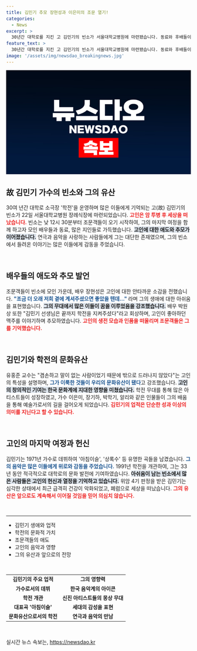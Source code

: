 ```yaml
---
title: 김민기 추모 장현성과 이은미의 조문 열기!
categories:
  - News
excerpt: >
  30년간 대학로를 지킨 고 김민기의 빈소가 서울대학교병원에 마련됐습니다. 동료와 후배들이 잇따라 애도하며 고인의 업적을 기렸습니다. 그가 남긴 음악과 극장은 우리의 문화유산이 될 것입니다.
feature_text: >
  30년간 대학로를 지킨 고 김민기의 빈소가 서울대학교병원에 마련됐습니다. 동료와 후배들이 잇따라 애도하며 고인의 업적을 기렸습니다. 그가 남긴 음악과 극장은 우리의 문화유산이 될 것입니다.
image: '/assets/img/newsdao_breakingnews.jpg'
---
```


<p><img src="/assets/img/newsdao_breakingnews.jpg" alt="flaretime 속보" /></p>

<h2 data-ke-size="size26">故 김민기 가수의 빈소와 그의 유산</h2>

<p data-ke-size="size16">30여 년간 대학로 소극장 '학전'을 운영하며 많은 이들에게 기억되는 고(故) 김민기의 빈소가 22일 서울대학교병원 장례식장에 마련되었습니다. <b><span style="color: #ee2323;">고인은 암 투병 후 세상을 떠났습니다.</span></b> 빈소는 낮 12시 30분부터 조문객들이 오기 시작하여, 그의 마지막 여정을 함께 하고자 모인 배우들과 동료, 많은 지인들로 가득했습니다. <b><span style="background-color: #21538527;">고인에 대한 애도와 추모가 이어졌습니다.</span></b> 연극과 음악을 사랑하는 사람들에게 그는 대단한 존재였으며, 그의 빈소에서 들려온 이야기는 많은 이들에게 감동을 주었습니다. </p>

<p data-ke-size="size16">&nbsp;</p>

<h2 data-ke-size="size26">배우들의 애도와 추모 발언</h2>

<p data-ke-size="size16">조문객들이 빈소에 모인 가운데, 배우 장현성은 고인에 대한 안타까운 소감을 전했습니다. <b><span style="color: #1a5490;">"조금 더 오래 저희 곁에 계셔주셨으면 좋았을 텐데..." </span></b>라며 그의 생애에 대한 아쉬움을 표현했습니다. <b><span style="background-color: #21538527;">그의 무대에서 많은 이들이 꿈을 이루었음을 강조했습니다.</span></b> 배우 박원상 또한 "김민기 선생님은 끝까지 학전을 지켜주셨다"라고 회상하며, 고인이 좋아하던 맥주를 이야기하며 추모하였습니다. <b><span style="color: #ee2323;">고인의 생전 모습과 인품을 떠올리며 조문객들은 그를 기억했습니다.</span></b></p>

<p data-ke-size="size16">&nbsp;</p>

<h2 data-ke-size="size26">김민기와 학전의 문화유산</h2>

<p data-ke-size="size16">유홍준 교수는 "겸손하고 말이 없는 사람이었기 때문에 밖으로 드러나지 않았다"는 고인의 특성을 설명하며, <b><span style="color: #1a5490;">그가 이룩한 것들이 우리의 문화유산이 됐다</span></b>고 강조했습니다. <b><span style="background-color: #21538527;">고인의 창의적인 기여는 한국 문화계에 지대한 영향을 미쳤습니다.</span></b> 학전 무대를 통해 많은 아티스트들이 성장하였고, 가수 이은미, 장기하, 박학기, 알리와 같은 인물들이 그의 배움을 통해 예술가로서의 길을 걸어오게 되었습니다. <b><span style="color: #ee2323;">김민기의 업적은 단순한 성과 이상의 의미를 지닌다고 할 수 있습니다.</span></b></p>

<p data-ke-size="size16">&nbsp;</p>

<h2 data-ke-size="size26">고인의 마지막 여정과 헌신</h2>

<p data-ke-size="size16">김민기는 1971년 가수로 데뷔하여 '아침이슬', '상록수' 등 유명한 곡들을 남겼습니다. <b><span style="color: #1a5490;">그의 음악은 많은 이들에게 위로와 감동을 주었습니다.</span></b> 1991년 학전을 개관하여, 그는 33년 동안 적극적으로 대학로의 문화 발전에 기여하였습니다. <b><span style="background-color: #21538527;">아쉬움이 남는 빈소에서 많은 사람들은 고인의 헌신과 열정을 기억하고 있습니다.</span></b> 위암 4기 판정을 받은 김민기는 심각한 상태에서 최근 급격히 건강이 악화되었고, 폐렴으로 세상을 떠났습니다. <b><span style="color: #ee2323;">그의 유산은 앞으로도 계속해서 이어질 것임을 믿어 의심치 않습니다.</span></b></p>

<p data-ke-size="size16">&nbsp;</p>

<hr>

<ul>
  <li>김민기 생애와 업적</li>
  <li>학전의 문화적 가치</li>
  <li>조문객들의 애도</li>
  <li>고인의 음악과 영향</li>
  <li>그의 유산과 앞으로의 전망</li>
</ul>

<p data-ke-size="size16">&nbsp;</p>

<table style="width: 100%;">
  <tr>
    <td style="text-align: center; height: 17px;"><b>김민기의 주요 업적</b></td>
    <td style="text-align: center; height: 17px;"><b>그의 영향력</b></td>
  </tr>
  <tr>
    <td style="text-align: center; height: 17px;"><b>가수로서의 데뷔</b></td>
    <td style="text-align: center; height: 17px;"><b>한국 음악계의 아이콘</b></td>
  </tr>
  <tr>
    <td style="text-align: center; height: 17px;"><b>학전 개관</b></td>
    <td style="text-align: center; height: 17px;"><b>신진 아티스트들의 몽상 무대</b></td>
  </tr>
  <tr>
    <td style="text-align: center; height: 17px;"><b>대표곡 '아침이슬'</b></td>
    <td style="text-align: center; height: 17px;"><b>세대의 감성을 표현</b></td>
  </tr>
  <tr>
    <td style="text-align: center; height: 17px;"><b>문화유산으로서의 학전</b></td>
    <td style="text-align: center; height: 17px;"><b>연극과 음악의 만남</b></td>
  </tr>
</table>

<p data-ke-size="size16">&nbsp;</p>
실시간 뉴스 속보는, <a href="https://newsdao.kr" rel="dofollow">https://newsdao.kr</a>



